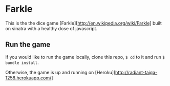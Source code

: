 Farkle
======

This is the the dice game [Farkle][http://en.wikipedia.org/wiki/Farkle] built on sinatra with a healthy dose of javascript.

Run the game
------------

If you would like to run the game locally, clone this repo, `$ cd` to it and run `$ bundle install`.

Otherwise, the game is up and running on [Heroku][http://radiant-taiga-1258.herokuapp.com/]